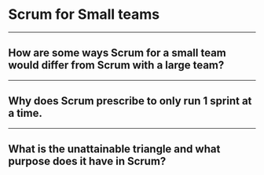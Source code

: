 # Scrum for Small teams

---

## How are some ways Scrum for a small team would differ from Scrum with a large team?

---

## Why does Scrum prescribe to only run 1 sprint at a time.

---

## What is the unattainable triangle and what purpose does it have in Scrum?